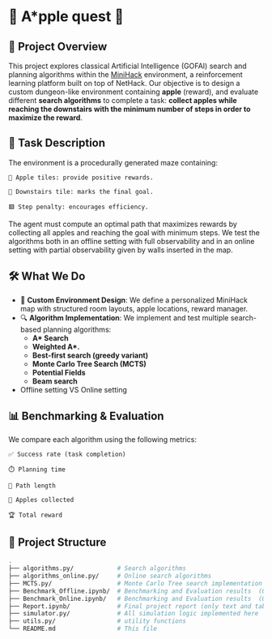 # 🍎 A*pple quest 🍎

## 🎯 Project Overview

This project explores classical Artificial Intelligence (GOFAI) search and planning algorithms within the [MiniHack](https://minihack.readthedocs.io/en/latest/) environment, a reinforcement learning platform built on top of NetHack. 
Our objective is to design a custom dungeon-like environment containing **apple** (reward), and evaluate different **search algorithms** to complete a task: **collect apples while reaching the downstairs with the minimum number of steps in order to maximize the reward**.

## 🧪 Task Description

The environment is a procedurally generated maze containing:

    🍎 Apple tiles: provide positive rewards.

    🔽 Downstairs tile: marks the final goal.

    🟥 Step penalty: encourages efficiency.

The agent must compute an optimal path that maximizes rewards by collecting all apples and reaching the goal with minimum steps.
We test the algorithms both in an offline setting with full observability and in an online setting with partial observability given by walls inserted in the map.  

## 🛠️ What We Do

- 🔧 **Custom Environment Design**: We define a personalized MiniHack map with structured room layouts, apple locations, reward manager.
- 🔍 **Algorithm Implementation**: We implement and test multiple search-based planning algorithms:
  - **A\* Search**
  - **Weighted A\*.**
  - **Best-first search (greedy variant)**
  - **Monte Carlo Tree Search (MCTS)**
  - **Potential Fields**
  - **Beam search**
- Offline setting VS Online setting

## 📊 Benchmarking & Evaluation

We compare each algorithm using the following metrics:

    ✅ Success rate (task completion)

    ⏱️ Planning time

    🧭 Path length

    🍎 Apples collected

    🏆 Total reward
    
## 📁 Project Structure

```bash
.
├── algorithms.py/            # Search algorithms 
├── algorithms_online.py/     # Online search algorithms
├── MCTS.py/                  # Monte Carlo Tree search implementation 
├── Benchmark_Offline.ipynb/  # Benchmarking and Evaluation results  (Offline setting)
├── Benchmark_Online.ipynb/   # Benchmarking and Evaluation results  (Online setting) 
├── Report.ipynb/             # Final project report (only text and tables of results)
├── simulator.py/             # All simulation logic implemented here
├── utils.py/                 # utility functions
└── README.md                 # This file

